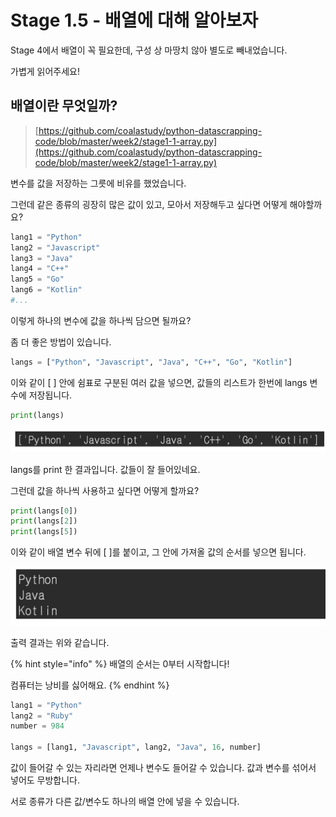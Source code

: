 # Stage 1.5 - 배열에 대해 알아보자

Stage 4에서 배열이 꼭 필요한데, 구성 상 마땅치 않아 별도로 빼내었습니다.

가볍게 읽어주세요!

## 배열이란 무엇일까?

> [https://github.com/coalastudy/python-datascrapping-code/blob/master/week2/stage1-1-array.py](https://github.com/coalastudy/python-datascrapping-code/blob/master/week2/stage1-1-array.py)

변수를 값을 저장하는 그릇에 비유를 했었습니다.

그런데 같은 종류의 굉장히 많은 값이 있고, 모아서 저장해두고 싶다면 어떻게 해야할까요?

```python
lang1 = "Python"
lang2 = "Javascript"
lang3 = "Java"
lang4 = "C++"
lang5 = "Go"
lang6 = "Kotlin"
#...
```

이렇게 하나의 변수에 값을 하나씩 담으면 될까요?

좀 더 좋은 방법이 있습니다.

```python
langs = ["Python", "Javascript", "Java", "C++", "Go", "Kotlin"]
```

이와 같이 \[ \] 안에 쉼표로 구분된 여러 값을 넣으면, 값들의 리스트가 한번에 langs 변수에 저장됩니다.



```python
print(langs)
```

![](../.gitbook/assets/image%20%2813%29.png)

langs를 print 한 결과입니다. 값들이 잘 들어있네요.

그런데 값을 하나씩 사용하고 싶다면 어떻게 할까요?

```python
print(langs[0])
print(langs[2])
print(langs[5])
```

이와 같이 배열 변수 뒤에 \[ \]를 붙이고, 그 안에 가져올 값의 순서를 넣으면 됩니다.

![](../.gitbook/assets/image%20%287%29.png)

출력 결과는 위와 같습니다.

{% hint style="info" %}
배열의 순서는 0부터 시작합니다!

컴퓨터는 낭비를 싫어해요.
{% endhint %}



```python
lang1 = "Python"
lang2 = "Ruby"
number = 984

langs = [lang1, "Javascript", lang2, "Java", 16, number]
```

값이 들어갈 수 있는 자리라면 언제나 변수도 들어갈 수 있습니다. 값과 변수를 섞어서 넣어도 무방합니다.

서로 종류가 다른 값/변수도 하나의 배열 안에 넣을 수 있습니다.

